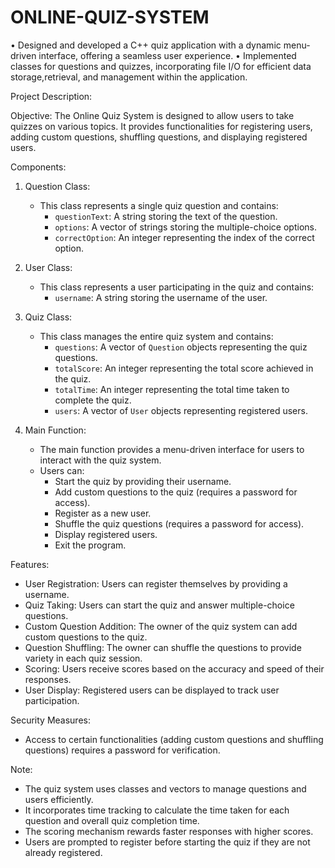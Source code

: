# ONLINE-QUIZ-SYSTEM
• Designed and developed a C++ quiz application with a dynamic menu-driven interface, offering a seamless user experience. • Implemented classes for questions and quizzes, incorporating file I/O for efficient data storage,retrieval, and management within the application.

 Project Description:

Objective: 
The Online Quiz System is designed to allow users to take quizzes on various topics. It provides functionalities for registering users, adding custom questions, shuffling questions, and displaying registered users.

Components:

1. Question Class:
   - This class represents a single quiz question and contains:
     - `questionText`: A string storing the text of the question.
     - `options`: A vector of strings storing the multiple-choice options.
     - `correctOption`: An integer representing the index of the correct option.

2. User Class:
   - This class represents a user participating in the quiz and contains:
     - `username`: A string storing the username of the user.

3. Quiz Class: 
   - This class manages the entire quiz system and contains:
     - `questions`: A vector of `Question` objects representing the quiz questions.
     - `totalScore`: An integer representing the total score achieved in the quiz.
     - `totalTime`: An integer representing the total time taken to complete the quiz.
     - `users`: A vector of `User` objects representing registered users.
     
4. Main Function:
   - The main function provides a menu-driven interface for users to interact with the quiz system.
   - Users can:
     - Start the quiz by providing their username.
     - Add custom questions to the quiz (requires a password for access).
     - Register as a new user.
     - Shuffle the quiz questions (requires a password for access).
     - Display registered users.
     - Exit the program.

Features:
- User Registration: Users can register themselves by providing a username.
- Quiz Taking: Users can start the quiz and answer multiple-choice questions.
- Custom Question Addition: The owner of the quiz system can add custom questions to the quiz.
- Question Shuffling: The owner can shuffle the questions to provide variety in each quiz session.
- Scoring: Users receive scores based on the accuracy and speed of their responses.
- User Display: Registered users can be displayed to track user participation.

Security Measures:
- Access to certain functionalities (adding custom questions and shuffling questions) requires a password for verification.

Note:
- The quiz system uses classes and vectors to manage questions and users efficiently.
- It incorporates time tracking to calculate the time taken for each question and overall quiz completion time.
- The scoring mechanism rewards faster responses with higher scores.
- Users are prompted to register before starting the quiz if they are not already registered.
